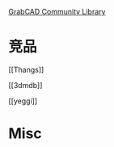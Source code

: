 

[GrabCAD Community Library](https://grabcad.com/library)





# 竞品

[[Thangs]]

[[3dmdb]]

[[yeggi]]



# Misc




